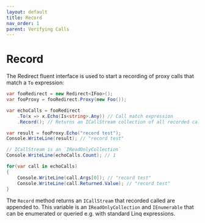 ```yaml
---
layout: default
title: Record
nav_order: 1
parent: Verifying Calls
---
```


# Record

The Redirect fluent interface is used to start a recording of proxy calls that match a `To` expression:

```csharp
var fooRedirect = new Redirect<IFoo>();
var fooProxy = fooRedirect.Proxy(new Foo());

var echoCalls = fooRedirect
    .To(x => x.Echo(Is<string>.Any)) // Call match expression
    .Record(); // Returns an ICallStream collection of all recorded calls

var result = fooProxy.Echo("record test");
Console.WriteLine(result); // "record test"

// ICallStream is an `IReadOnlyCollection`
Console.WriteLine(echoCalls.Count); // 1

for(var call in echoCalls)
{
    Console.WriteLine(call.Args[0]); // "record test"
    Console.WriteLine(call.Returned.Value); // "record test"
}
```

The `Record` method returns an `ICallStream` that recorded called are appended to. This variable is an `IReadOnlyCollection` and `IEnumerable` that can be enumerated or queried e.g. with standard Linq expressions.
